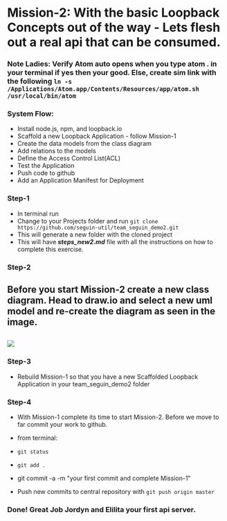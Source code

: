 # Mission-2:  With the basic Loopback Concepts out of the way - Lets flesh out a real api that can be consumed.

### Note Ladies: Verify Atom auto opens when you type atom . in your terminal if yes then your good. Else, create sim link with the following ```ln -s /Applications/Atom.app/Contents/Resources/app/atom.sh /usr/local/bin/atom```

### System Flow:
- Install node.js, npm, and loopback.io
- Scaffold a new Loopback Application - follow Mission-1
- Create the data models from the class diagram
- Add relations to the models
- Define the Access Control List(ACL)
- Test the Application
- Push code to github
- Add an Application Manifest for Deployment

### Step-1
- In terminal run
- Change to your Projects folder and run ```git clone https://github.com/seguin-util/team_seguin_demo2.git```
- This will generate a new folder with the cloned project
- This will have ***steps_new2.md*** file with all the instructions on how to complete this exercise.

### Step-2
Before you start Mission-2 create a new class diagram.  Head to draw.io and select a new uml model and re-create the diagram as seen in the image.
---
![](/Users/jsaldana/Downloads/LoopbackUserDiagram.jpg)
---

### Step-3
- Rebuild Mission-1 so that you have a new Scaffolded Loopback Application in your team_seguin_demo2 folder

### Step-4
- With Mission-1 complete its time to start Mission-2.  Before we move to far commit your work to github.

- from terminal:
- ```git status```  
- ```git add .```
- git commit -a -m "your first commit and complete Mission-1"
- Push new commits to central repository with ```git push origin master```







### Done! Great Job Jordyn and Elilita your first api server.
